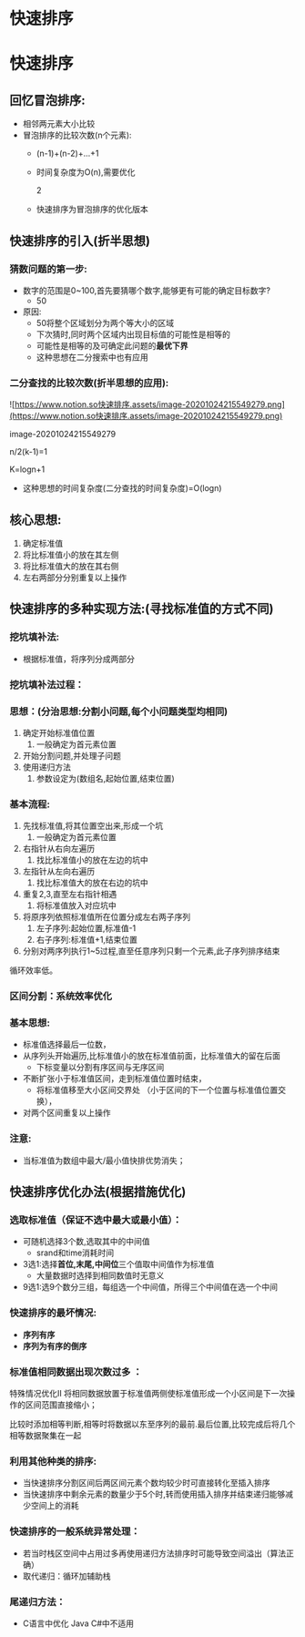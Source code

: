 # 快速排序

# 快速排序

## 回忆冒泡排序:

- 相邻两元素大小比较
- 冒泡排序的比较次数(n个元素):
    - (n-1)+(n-2)+…+1
    - 时间复杂度为O(n),需要优化
        
        2
        
    - 快速排序为冒泡排序的优化版本

## 快速排序的引入(折半思想)

### 猜数问题的第一步:

- 数字的范围是0~100,首先要猜哪个数字,能够更有可能的确定目标数字?
    - 50
- 原因:
    - 50将整个区域划分为两个等大小的区域
    - 下次猜时,同时两个区域内出现目标值的可能性是相等的
    - 可能性是相等的及可确定此问题的**最优下界**
    - 这种思想在二分搜索中也有应用

### 二分查找的比较次数(折半思想的应用):

![https://www.notion.so快速排序.assets/image-20201024215549279.png](https://www.notion.so快速排序.assets/image-20201024215549279.png)

image-20201024215549279

n/2(k-1)=1

K=logn+1

- 这种思想的时间复杂度(二分查找的时间复杂度)=O(logn)

## 核心思想:

1. 确定标准值
2. 将比标准值小的放在其左侧
3. 将比标准值大的放在其右侧
4. 左右两部分分别重复以上操作

## 快速排序的多种实现方法:(寻找标准值的方式不同)

### 挖坑填补法:

- 根据标准值，将序列分成两部分

### 挖坑填补法过程：

### 思想：(分治思想:分割小问题,每个小问题类型均相同)

1. 确定开始标准值位置
    1. 一般确定为首元素位置
2. 开始分割问题,并处理子问题
3. 使用递归方法
    1. 参数设定为(数组名,起始位置,结束位置)

### 基本流程:

1. 先找标准值,将其位置空出来,形成一个坑
    1. 一般确定为首元素位置
2. 右指针从右向左遍历
    1. 找比标准值小的放在左边的坑中
3. 左指针从左向右遍历
    1. 找比标准值大的放在右边的坑中
4. 重复2,3,直至左右指针相遇
    1. 将标准值放入对应坑中
5. 将原序列依照标准值所在位置分成左右两子序列
    1. 左子序列:起始位置,标准值-1
    2. 右子序列:标准值+1,结束位置
6. 分别对两序列执行1~5过程,直至任意序列只剩一个元素,此子序列排序结束

循环效率低。

### 区间分割：系统效率优化

### 基本思想:

- 标准值选择最后一位数，
- 从序列头开始遍历,比标准值小的放在标准值前面，比标准值大的留在后面
    - 下标变量以分割有序区间与无序区间
- 不断扩张小于标准值区间，走到标准值位置时结束，
    - 将标准值移至大小区间交界处 （小于区间的下一个位置与标准值位置交换），
- 对两个区间重复以上操作

### 注意:

- 当标准值为数组中最大/最小值快排优势消失；

## 快速排序优化办法(根据措施优化)

### 选取标准值（保证不选中最大或最小值）：

- 可随机选择3个数,选取其中的中间值
    - srand和time消耗时间
- 3选1:选择**首位,末尾,中间位**三个值取中间值作为标准值
    - 大量数据时选择到相同数值时无意义
- 9选1:选9个数分三组，每组选一个中间值，所得三个中间值在选一个中间

### 快速排序的最坏情况:

- **序列有序**
- **序列为有序的倒序**

### 标准值相同数据出现次数过多 ：

特殊情况优化Ⅱ 将相同数据放置于标准值两侧使标准值形成一个小区间是下一次操作的区间范围直接缩小；

比较时添加相等判断,相等时将数据以东至序列的最前.最后位置,比较完成后将几个相等数据聚集在一起

### 利用其他种类的排序:

- 当快速排序分割区间后两区间元素个数均较少时可直接转化至插入排序
- 当快速排序中剩余元素的数量少于5个时,转而使用插入排序并结束递归能够减少空间上的消耗

### 快速排序的一般系统异常处理：

- 若当时栈区空间中占用过多再使用递归方法排序时可能导致空间溢出（算法正确）
- 取代递归：循环加辅助栈

### 尾递归方法：

- C语言中优化 Java C#中不适用